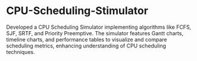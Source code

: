 # CPU-Scheduling-Stimulator
Developed a CPU Scheduling Simulator implementing algorithms like FCFS, SJF, SRTF, and Priority Preemptive. The simulator features Gantt charts, timeline charts, and performance tables to visualize and compare scheduling metrics, enhancing understanding of CPU scheduling techniques.

